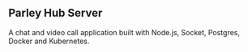 ## Parley Hub Server

A chat and video call application built with Node.js, Socket, Postgres, Docker and Kubernetes.
